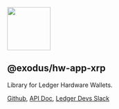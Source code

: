 <img src="https://user-images.githubusercontent.com/211411/34776833-6f1ef4da-f618-11e7-8b13-f0697901d6a8.png" height="100" />

## @exodus/hw-app-xrp

Library for Ledger Hardware Wallets.

[Github](https://github.com/ExodusMovement/ledgerjs/),
[API Doc](http://ledgerhq.github.io/ledgerjs/),
[Ledger Devs Slack](https://ledger-dev.slack.com/)
